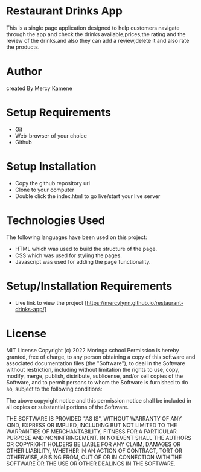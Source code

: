 # Restaurant Drinks App
This is a single page application designed to help customers navigate through the app and check the drinks available,prices,the rating and the review of the drinks.and also they can add a review,delete it and also rate the products.
# Author
 created By Mercy Kamene  

# Setup Requirements
- Git
- Web-browser of your choice
- Github

# Setup Installation
- Copy the github repository url
- Clone to your computer
- Double click the index.html to go live/start your live server
# Technologies Used
The following languages have been used on this project:
- HTML which was used to build the structure of the page.
- CSS which was used for styling the pages.
- Javascript was used for adding the page functionality.
# Setup/Installation Requirements
- Live link to view the project [https://mercylynn.github.io/restaurant-drinks-app/]
# License
MIT License
Copyright (c) 2022 Moringa school
Permission is hereby granted, free of charge, to any person obtaining a copy of this software and associated documentation files (the "Software"), to deal in the Software without restriction, including without limitation the rights to use, copy, modify, merge, publish, distribute, sublicense, and/or sell copies of the Software, and to permit persons to whom the Software is furnished to do so, subject to the following conditions:

The above copyright notice and this permission notice shall be included in all copies or substantial portions of the Software.

THE SOFTWARE IS PROVIDED "AS IS", WITHOUT WARRANTY OF ANY KIND, EXPRESS OR IMPLIED, INCLUDING BUT NOT LIMITED TO THE WARRANTIES OF MERCHANTABILITY, FITNESS FOR A PARTICULAR PURPOSE AND NONINFRINGEMENT. IN NO EVENT SHALL THE AUTHORS OR COPYRIGHT HOLDERS BE LIABLE FOR ANY CLAIM, DAMAGES OR OTHER LIABILITY, WHETHER IN AN ACTION OF CONTRACT, TORT OR OTHERWISE, ARISING FROM, OUT OF OR IN CONNECTION WITH THE SOFTWARE OR THE USE OR OTHER DEALINGS IN THE SOFTWARE.
